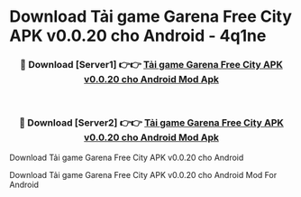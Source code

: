 # Download Tải game Garena Free City APK v0.0.20 cho Android - 4q1ne


<div align="center">
<h3>🔴 Download [Server1] 👉👉 <a href="https://apk-comot.site?title=Tải_game_Garena_Free_City_APK_v0.0.20_cho_Android">Tải game Garena Free City APK v0.0.20 cho Android Mod Apk</a></h3><br>
<h3>🔴 Download [Server2] 👉👉 <a href="https://apk-comot.site?title=Tải_game_Garena_Free_City_APK_v0.0.20_cho_Android">Tải game Garena Free City APK v0.0.20 cho Android Mod Apk</a></h3>
</div>



Download Tải game Garena Free City APK v0.0.20 cho Android 

Download Tải game Garena Free City APK v0.0.20 cho Android Mod For Android